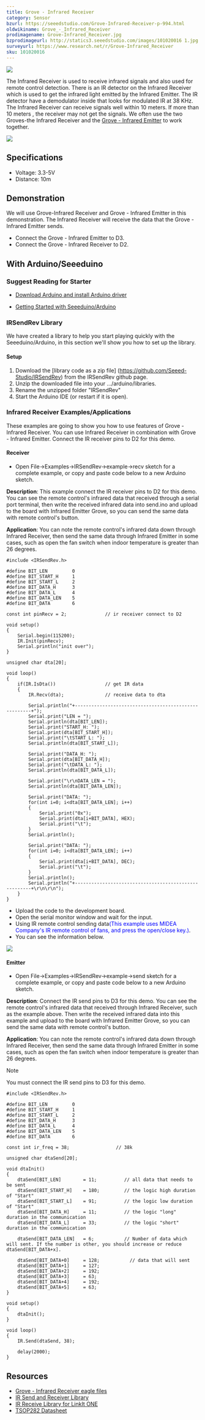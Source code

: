 ```yaml
---
title: Grove - Infrared Receiver
category: Sensor
bzurl: https://seeedstudio.com/Grove-Infrared-Receiver-p-994.html
oldwikiname: Grove_-_Infrared_Receiver
prodimagename: Grove-Infrared_Receiver.jpg
bzprodimageurl: http://statics3.seeedstudio.com/images/101020016 1.jpg
surveyurl: https://www.research.net/r/Grove-Infrared_Receiver
sku: 101020016
---
```


![](/https://github.com/SeeedDoc/WikiMigrationSync/raw/master/docs/assets/Grove-Infrared_Receiver/img/Grove-Infrared_Receiver.jpg)

The Infrared Receiver is used to receive infrared signals and also used for remote control detection. There is an IR detector on the Infrared Receiver which is used to get the infrared light emitted by the Infrared Emitter. The IR detector have a demodulator inside that looks for modulated IR at 38 KHz. The Infrared Receiver can receive signals well within 10 meters. If more than 10 meters , the receiver may not get the signals. We often use the two Groves-the Infrared Receiver and the [Grove - Infrared Emitter](/Grove-Infrared_Emitter "Grove - Infrared Emitter") to work together.

[![](/https://github.com/SeeedDoc/WikiMigrationSync/raw/master/docs/assets/common/Get_One_Now_Banner.png)](http://www.seeedstudio.com/Grove-Infrared-Receiver-p-994.html)


Specifications
-------------

-   Voltage: 3.3-5V
-   Distance: 10m

Demonstration
-------------

We will use Grove-Infrared Receiver and Grove - Infrared Emitter in this demonstration. The Infrared Receiver will receive the data that the Grove - Infrared Emitter sends.

-   Connect the Grove - Infrared Emitter to D3.
-   Connect the Grove - Infrared Receiver to D2.

With Arduino/Seeeduino
----------------------

### Suggest Reading for Starter

- [Download Arduino and install Arduino driver](/Download_Arduino_and_install_Arduino_driver)

- [Getting Started with Seeeduino/Arduino](/Getting_Started_with_Seeeduino)

### IRSendRev Library

We have created a library to help you start playing quickly with the Seeeduino/Arduino, in this section we'll show you how to set up the library.

#### Setup

1.  Download the [library code as a zip file] (https://github.com/Seeed-Studio/IRSendRev) from the IRSendRev github page.
2.  Unzip the downloaded file into your …/arduino/libraries.
3.  Rename the unzipped folder "IRSendRev"
4.  Start the Arduino IDE (or restart if it is open).

### Infrared Receiver Examples/Applications

These examples are going to show you how to use features of Grove - Infrared Receiver. You can use Infrared Receiver in combination with Grove - Infrared Emitter. Connect the IR receiver pins to D2 for this demo.

#### Receiver

-   Open File->Examples->IRSendRev->example->recv sketch for a complete example, or copy and paste code below to a new Arduino sketch.

**Description**: 
This example connect the IR receiver pins to D2 for this demo. You can see the remote control's infrared data that received through a serial port terminal, then write the received infrared data into send.ino and upload to the board with Infrared Emitter Grove, so you can send the same data with remote control's button.

**Application**: 
You can note the remote control's infrared data down through Infrared Receiver, then send the same data through Infrared Emitter in some cases, such as open the fan switch when indoor temperature is greater than 26 degrees.

```
#include <IRSendRev.h>
 
#define BIT_LEN         0
#define BIT_START_H     1
#define BIT_START_L     2
#define BIT_DATA_H      3
#define BIT_DATA_L      4
#define BIT_DATA_LEN    5
#define BIT_DATA        6
 
const int pinRecv = 2;              // ir receiver connect to D2
 
void setup()
{
    Serial.begin(115200);
    IR.Init(pinRecv);
    Serial.println("init over");
}
 
unsigned char dta[20];
 
void loop()
{
    if(IR.IsDta())                  // get IR data
    {
        IR.Recv(dta);               // receive data to dta
 
        Serial.println("+------------------------------------------------------+");
        Serial.print("LEN = ");
        Serial.println(dta[BIT_LEN]);
        Serial.print("START_H: ");
        Serial.print(dta[BIT_START_H]);
        Serial.print("\tSTART_L: ");
        Serial.println(dta[BIT_START_L]);
 
        Serial.print("DATA_H: ");
        Serial.print(dta[BIT_DATA_H]);
        Serial.print("\tDATA_L: ");
        Serial.println(dta[BIT_DATA_L]);
 
        Serial.print("\r\nDATA_LEN = ");
        Serial.println(dta[BIT_DATA_LEN]);
 
        Serial.print("DATA: ");
        for(int i=0; i<dta[BIT_DATA_LEN]; i++)
        {
            Serial.print("0x");
            Serial.print(dta[i+BIT_DATA], HEX);
            Serial.print("\t");
        }
        Serial.println();
 
        Serial.print("DATA: ");
        for(int i=0; i<dta[BIT_DATA_LEN]; i++)
        {
            Serial.print(dta[i+BIT_DATA], DEC);
            Serial.print("\t");
        }
        Serial.println();
        Serial.println("+------------------------------------------------------+\r\n\r\n");
    }
}
```

-   Upload the code to the development board.
-   Open the serial monitor window and wait for the input.
-   Using IR remote control sending data<font color="Blue">(This example uses MIDEA Company's IR remote control of fans, and press the open/close key.)</font>.
-   You can see the information below.

![](/https://github.com/SeeedDoc/WikiMigrationSync/raw/master/docs/assets/Grove-Infrared_Receiver/img/Data：IR_remote_control_of_fans.jpg)

#### Emitter

-   Open File->Examples->IRSendRev->example->send sketch for a complete example, or copy and paste code below to a new Arduino sketch.

**Description**: 
Connect the IR send pins to D3 for this demo. You can see the remote control's infrared data that received through Infrared Receiver, such as the example above. Then write the received infrared data into this example and upload to the board with Infrared Emitter Grove, so you can send the same data with remote control's button.

**Application**: 
You can note the remote control's infrared data down through Infrared Receiver, then send the same data through Infrared Emitter in some cases, such as open the fan switch when indoor temperature is greater than 26 degrees.

<div class="admonition note">
<p class="admonition-title">Note</p>
You must connect the IR send pins to D3 for this demo.
</div>


```
#include <IRSendRev.h>
 
#define BIT_LEN         0
#define BIT_START_H     1
#define BIT_START_L     2
#define BIT_DATA_H      3
#define BIT_DATA_L      4
#define BIT_DATA_LEN    5
#define BIT_DATA        6
 
const int ir_freq = 38;                 // 38k
 
unsigned char dtaSend[20];
 
void dtaInit()
{
    dtaSend[BIT_LEN]        = 11;          // all data that needs to be sent
    dtaSend[BIT_START_H]    = 180;         // the logic high duration of "Start"
    dtaSend[BIT_START_L]    = 91;          // the logic low duration of "Start"
    dtaSend[BIT_DATA_H]     = 11;          // the logic "long" duration in the communication
    dtaSend[BIT_DATA_L]     = 33;          // the logic "short" duration in the communication
 
    dtaSend[BIT_DATA_LEN]   = 6;           // Number of data which will sent. If the number is other, you should increase or reduce dtaSend[BIT_DATA+x].
 
    dtaSend[BIT_DATA+0]     = 128;           // data that will sent
    dtaSend[BIT_DATA+1]     = 127;
    dtaSend[BIT_DATA+2]     = 192;
    dtaSend[BIT_DATA+3]     = 63;
    dtaSend[BIT_DATA+4]     = 192;
    dtaSend[BIT_DATA+5]     = 63;
}
 
void setup()
{
    dtaInit();
}
 
void loop()
{
    IR.Send(dtaSend, 38);
 
    delay(2000);
}
```

Resources
---------

-   [Grove - Infrared Receiver eagle files](/https://github.com/SeeedDoc/WikiMigrationSync/raw/master/docs/assets/Grove-Infrared_Receiver/res/Grove-Infrared_Receiver_eagle_files.zip)
-   [IR Send and Receiver Library](https://github.com/Seeed-Studio/IRSendRev)
-   [IR Receive Library for LinkIt ONE](https://github.com/Seeed-Studio/IR_Recv_LinkIt_ONE)
-   [TSOP282 Datasheet](http://www.vishay.com/docs/82491/tsop382.pdf)



<!-- This Markdown file was created from http://www.seeedstudio.com/wiki/Grove_-_Infrared_Receiver -->
